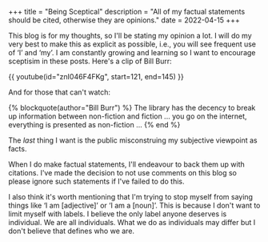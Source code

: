 +++
title = "Being Sceptical"
description = "All of my factual statements should be cited, otherwise they are opinions."
date = 2022-04-15
+++

This blog is for my thoughts, so I'll be stating my opinion a lot.
I will do my very best to make this as explicit as possible, i.e., you will see
frequent use of ‘I’ and ‘my’. I am constantly growing and learning so I want to
encourage sceptisim in these posts. Here's a clip of Bill Burr:

{{ youtube(id="znI046F4FKg", start=121, end=145) }}

And for those that can't watch:

{% blockquote(author="Bill Burr") %}
The library has the decency to break up information between non-fiction and
fiction ... you go on the internet, everything is presented as non-fiction ...
{% end %}

The _last_ thing I want is the public misconstruing my subjective viewpoint as
facts.

When I do make factual statements, I'll endeavour to back them up with citations.
I've made the decision to not use comments on this blog so please ignore such
statements if I've failed to do this.

I also think it's worth mentioning that I'm trying to stop myself from saying
things like ‘I am [adjective]’ or ‘I am a [noun]’. This is because I don't want
to limit myself with labels. I believe the only label anyone deserves is
individual. We are all individuals. What we do as individuals may differ but I 
don't believe that defines who we are.
